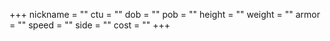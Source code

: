 +++
nickname = ""
ctu = ""
dob = ""
pob = ""
height = ""
weight = ""
armor = ""
speed = ""
side = ""
cost = ""
+++
